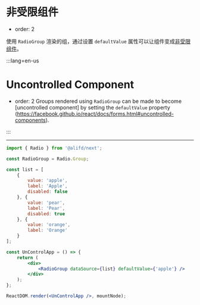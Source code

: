 # 非受限组件

- order: 2

使用 `RadioGroup` 渲染的组，通过设置 `defaultValue` 属性可以让组件变成[非受限组件](https://facebook.github.io/react/docs/forms.html#uncontrolled-components)。


:::lang=en-us
# Uncontrolled Component
- order: 2
Groups rendered using `RadioGroup` can be made to become [uncontrolled component] by setting the `defaultValue` property (https://facebook.github.io/react/docs/forms.html#uncontrolled-components).

:::

---

````jsx
import { Radio } from '@alifd/next';

const RadioGroup = Radio.Group;

const list = [
    {
        value: 'apple',
        label: 'Apple',
        disabled: false
    }, {
        value: 'pear',
        label: 'Pear',
        disabled: true
    }, {
        value: 'orange',
        label: 'Orange'
    }
];

const UnControlApp = () => {
    return (
        <div>
            <RadioGroup dataSource={list} defaultValue={'apple'} />
        </div>
    );
};

ReactDOM.render(<UnControlApp />, mountNode);
````
